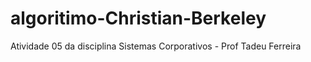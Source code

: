 # algoritimo-Christian-Berkeley
Atividade 05 da disciplina Sistemas Corporativos - Prof Tadeu Ferreira
